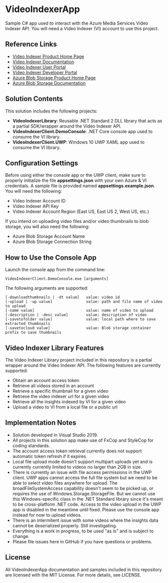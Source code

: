 # VideoIndexerApp
Sample C# app used to interact with the Azure Media Services Video Indexer API. You will need a Video Indexer (VI) account to use this project.

## Reference Links
* [Video Indexer Product Home Page](https://azure.microsoft.com/services/media-services/video-indexer/)
* [Video Indexer Documentation](https://docs.microsoft.com/en-us/azure/media-services/video-indexer/)
* [Video Indexer User Portal](https://www.videoindexer.ai/)
* [Video Indexer Developer Portal](https://api-portal.videoindexer.ai/)
* [Azure Blob Storage Product Home Page](https://azure.microsoft.com/services/storage/blobs/)
* [Azure Blob Storage Documentation](https://docs.microsoft.com/en-us/azure/storage/blobs/)

## Solution Contents
This solution includes the following projects:

* **VideoIndexerLibrary**: Reusable .NET Standard 2 DLL library that acts as a partial SDK/wrapper around the Video Indexer API.
* **VideoIndexerClient.DemoConsole**: .NET Core console app used to consume the VI library.
* **VideoIndexerClient.UWP**: Windows 10 UWP XAML app used to consume the VI library.

## Configuration Settings
Before using either the console app or the UWP client, make sure to properly initialize the file **appsettings.json** with your own Azure & VI credentials. A sample file is provided named **appsettings.example.json**. You will need the following:

* Video Indexer Account ID
* Video Indexer API Key
* Video Indexer Account Region (East US, East US 2, West US, etc.)

If you intend on uploading video files and/or video thumbnails to blob storage, you will also need the following:

* Azure Blob Storage Account Name
* Azure Blob Storage Connection String

## How to Use the Console App
Launch the console app from the command line:

```VideoIndexerClient.DemoConsole.exe [arguments]```

The following arguments are supported:

```
[-downloadthumbnails | -dt value]   value: video id
[-upload | -up value]               value: path and file name of video to upload
[-name value]                       value: name of video to upload
[-description | -desc value]        value: description of video
[-savetofolder value]               value: local path where to save extracted thumbnails
[-savetocloud value]                value: Blob storage container prefix to save thumbnails
```

## Video Indexer Library Features
The Video Indexer Library project included in this repository is a partial wrapper around the Video Indexer API. The following features are currently supported:

* Obtain an account access token
* Retrieve all videos stored in an account
* Retrieve a specific thumbnail for a given video
* Retrieve the video indexer url for a given video
* Retrieve all the insights indexed by VI for a given video
* Upload a video to VI from a local file or a public url

## Implementation Notes

* Solution developed in Visual Studio 2019.
* All projects in this solution app make use of FxCop and StyleCop for coding standards.
* The account access token retrieval currently does not support automatic token refresh if it expires.
* Local file upload mode doesn't support multipart uploads yet and is currently currently limited to videos no larger than 2GB in size.
* There is currently an issue with file access permissions in the UWP client. UWP apps cannot access the full file system but we need to be able to select video files anywhere for upload. The broadFileSystemAccess capability doesn't seem to be picked up, or requires the use of Windows.Storage.StorageFile. But we cannot use this Windows-specific class in the .NET Standard library since it's meant to be cross-platform .NET code. Access to the video upload in the UWP app is disabled in the meantime until fixed. Please use the console app instead for now to upload videos.
* There is an intermitent issue with some videos where the insights data cannot be deserialized properly. Still investigating.
* Everything is a work in progress, to be used "as is" and is subject to change.
* Please file issues here in GitHub if you have questions or problems.

## License

All VideoIndexerApp documentation and samples included in this repository are licensed with the MIT License. For more details, see LICENSE.